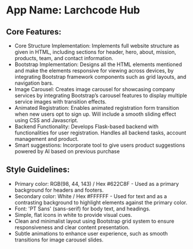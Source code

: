 # **App Name**: Larchcode Hub

## Core Features:

- Core Structure Implementation: Implements full website structure as given in HTML, including sections for header, hero, about, mission, products, team, and contact information.
- Bootstrap Implementation: Designs all the HTML elements mentioned and make the elements responsive for viewing across devices, by integrating Bootstrap framework components such as grid layouts, and navigation bars.
- Image Carousel: Creates image carousel for showcasing company services by integrating Bootstrap’s carousel features to display multiple service images with transition effects.
- Animated Registration: Enables animated registration form transition when new users opt to sign up. Will include a smooth sliding effect using CSS and Javascript.
- Backend Functionality: Develops Flask-based backend with functionalities for user registration. Handles all backend tasks, account management and product.
- Smart suggestions: Incorporate tool to give users product suggestions powered by AI based on previous purchase

## Style Guidelines:

- Primary color: RGB(98, 44, 143) / Hex #622C8F - Used as a primary background for headers and footers.
- Secondary color: White / Hex #FFFFFF - Used for text and as a contrasting background to highlight elements against the primary color.
- Font: 'PT Sans' (sans-serif) for body text, and headings.
- Simple, flat icons in white to provide visual cues.
- Clean and minimalist layout using Bootstrap grid system to ensure responsiveness and clear content presentation.
- Subtle animations to enhance user experience, such as smooth transitions for image carousel slides.